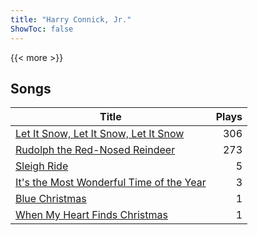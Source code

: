 ```yaml
---
title: "Harry Connick, Jr."
ShowToc: false
---
```


{{< more >}}

## Songs
Title | Plays 
----- | -----: 
[Let It Snow, Let It Snow, Let It Snow](/songs/let-it-snow-let-it-snow-let-it-snow) | 306
[Rudolph the Red-Nosed Reindeer](/songs/rudolph-the-red-nosed-reindeer) | 273
[Sleigh Ride](/songs/sleigh-ride) | 5
[It's the Most Wonderful Time of the Year](/songs/its-the-most-wonderful-time-of-the-year) | 3
[Blue Christmas](/songs/blue-christmas) | 1
[When My Heart Finds Christmas](/songs/when-my-heart-finds-christmas) | 1

